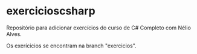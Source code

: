 # exercicioscsharp
Repositório para adicionar exercícios do curso de C# Completo com Nélio Alves.

Os exerícicios se encontram na branch "exercicios".
